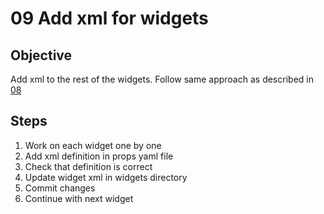 # 09 Add xml for widgets

## Objective

Add xml to the rest of the widgets. Follow same approach as described in [08](specs/instructions/09_add-xml-for-widgets.md)

## Steps

1. Work on each widget one by one
2. Add xml definition in props yaml file
3. Check that definition is correct
4. Update widget xml in widgets directory
5. Commit changes
6. Continue with next widget
